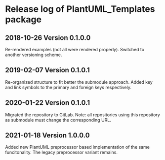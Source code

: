 # Release log of PlantUML_Templates package

## 2018-10-26 Version 0.1.0.0

Re-rendered examples (not all were rendered properly). Switched to another versioning scheme.

## 2019-02-07 Version 0.1.0.1

Re-organized structure to fit better the submodule approach. Added key and link symbols to the primary and foreign keys respectively.

## 2020-01-22 Version 0.1.0.1

Migrated the repository to GitLab. Note: all repositories using this repository as submodule must change the corresponding URL.

## 2021-01-18 Version 1.0.0.0

Added new PlantUML preprocessor based implementation of the same funcitonality. The legacy preprocessor variant remains.
